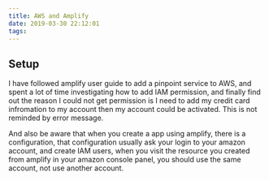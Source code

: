 ```yaml
---
title: AWS and Amplify
date: 2019-03-30 22:12:01
tags:
---
```


## Setup

I have followed amplify user guide to add a pinpoint service to AWS, and spent a lot of time investigating how to add IAM permission, and finally find out the reason I could not get permission is I need to add my credit card infromation to my account then my account could be activated. This is not reminded by error message. 

And also be aware that when you create a app using amplify, there is a configuration, that configuration usually ask your login to your amazon account, and create IAM users, when you visit the resource you created from amplify in your amazon console panel, you should use the same account, not use another account.


